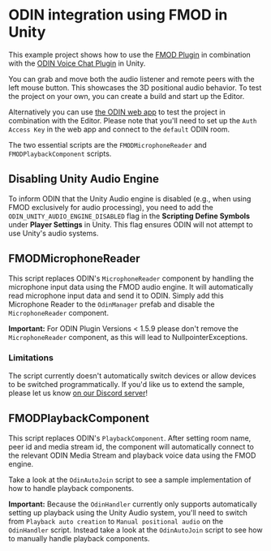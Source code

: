 # ODIN integration using FMOD in Unity

This example project shows how to use the [FMOD Plugin](https://www.fmod.com/unity) in combination with the [ODIN Voice Chat Plugin](https://www.4players.io/odin/) in Unity.

You can grab and move both the audio listener and remote peers with the left mouse button. This showcases the 3D positional audio behavior. To test the project on your own, you can create a build and start up the Editor.

Alternatively you can use [the ODIN web app](https://odin.4players.de/app/) to test the project in combination with the Editor. Please note that you'll need to set up the `Auth Access Key` in the web app and connect to the `default` ODIN room.

The two essential scripts are the `FMODMicrophoneReader` and `FMODPlaybackComponent` scripts.

## Disabling Unity Audio Engine

To inform ODIN that the Unity Audio engine is disabled (e.g., when using FMOD exclusively for audio processing), you need to add the `ODIN_UNITY_AUDIO_ENGINE_DISABLED` flag in the **Scripting Define Symbols** under **Player Settings** in Unity. This flag ensures ODIN will not attempt to use Unity's audio systems.

## FMODMicrophoneReader

This script replaces ODIN's `MicrophoneReader` component by handling the microphone input data using the FMOD audio engine. It will automatically read microphone input data and send it to ODIN. Simply add this Microphone Reader to the `OdinManager` prefab and disable the `MicrophoneReader` component.

**Important:** For ODIN Plugin Versions < 1.5.9 please don't remove the `MicrophoneReader` component, as this will lead to NullpointerExceptions.

### Limitations

The script currently doesn't automatically switch devices or allow devices to be switched programmatically. If you'd like us to extend the sample, please let us know [on our Discord server](https://4np.de/discord)!

## FMODPlaybackComponent

This script replaces ODIN's `PlaybackComponent`. After setting room name, peer id and media stream id, the component will automatically connect to the relevant ODIN Media Stream and playback voice data using the FMOD engine.

Take a look at the `OdinAutoJoin` script to see a sample implementation of how to handle playback components.

**Important:** Because the `OdinHandler` currently only supports automatically setting up playback using the Unity Audio system, you'll need to switch from `Playback auto creation` to `Manual positional audio` on the `OdinHandler` script. Instead take a look at the `OdinAutoJoin` script to see how to manually handle playback components.
